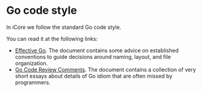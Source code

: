 # Go code style

In iCore we follow the standard Go code style.

You can read it at the following links:
* [Effective Go](https://golang.org/doc/effective_go.html). The document contains some advice on established conventions to guide decisions around naming, layout, and file organization.
* [Go Code Review Comments](https://github.com/golang/go/wiki/CodeReviewComments). The document contains a collection of very short essays about details of Go idiom that are often missed by programmers.
